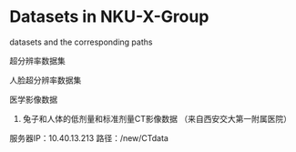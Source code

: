 # Datasets in NKU-X-Group
 datasets and the corresponding paths

超分辨率数据集



人脸超分辨率数据集



医学影像数据

1. 兔子和人体的低剂量和标准剂量CT影像数据 （来自西安交大第一附属医院）

服务器IP：10.40.13.213 
路径：/new/CTdata